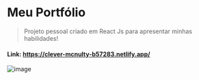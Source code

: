 # Meu Portfólio 
> Projeto pessoal criado em React Js para apresentar minhas habilidades!

#### Link: https://clever-mcnulty-b57283.netlify.app/

![image](https://user-images.githubusercontent.com/85813489/159103902-d1b139f5-2c85-462d-a7d0-e69eead51319.png)


